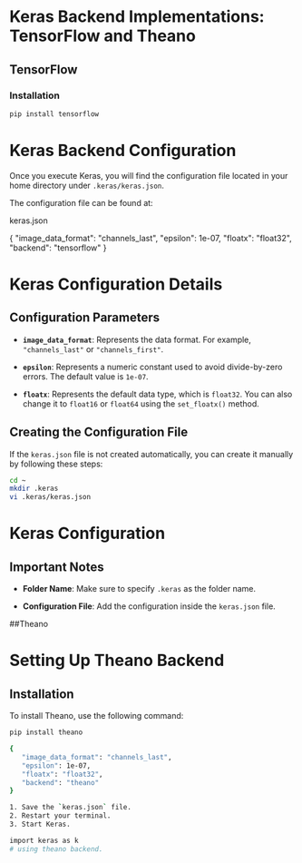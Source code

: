 # Keras Backend Implementations: TensorFlow and Theano

## TensorFlow

### Installation
```bash
pip install tensorflow

```
# Keras Backend Configuration

Once you execute Keras, you will find the configuration file located in your home directory under `.keras/keras.json`.

The configuration file can be found at:

keras.json

{ 
   "image_data_format": "channels_last", 
   "epsilon": 1e-07, 
   "floatx": "float32", 
   "backend": "tensorflow" 
}


# Keras Configuration Details

## Configuration Parameters

- **`image_data_format`**: Represents the data format. For example, `"channels_last"` or `"channels_first"`.

- **`epsilon`**: Represents a numeric constant used to avoid divide-by-zero errors. The default value is `1e-07`.

- **`floatx`**: Represents the default data type, which is `float32`. You can also change it to `float16` or `float64` using the `set_floatx()` method.

## Creating the Configuration File

If the `keras.json` file is not created automatically, you can create it manually by following these steps:

```bash
cd ~
mkdir .keras
vi .keras/keras.json
```

# Keras Configuration

## Important Notes

- **Folder Name**: Make sure to specify `.keras` as the folder name.

- **Configuration File**: Add the configuration inside the `keras.json` file.

##Theano

# Setting Up Theano Backend

## Installation

To install Theano, use the following command:

```bash
pip install theano

{ 
   "image_data_format": "channels_last", 
   "epsilon": 1e-07, 
   "floatx": "float32", 
   "backend": "theano" 
}

1. Save the `keras.json` file.
2. Restart your terminal.
3. Start Keras.

import keras as k
# using theano backend.

